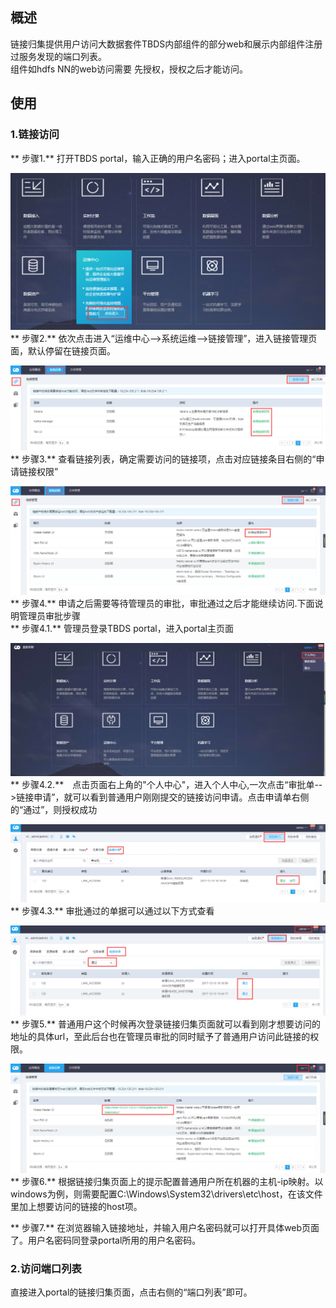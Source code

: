 ## 概述

链接归集提供用户访问大数据套件TBDS内部组件的部分web和展示内部组件注册过服务发现的端口列表。  
组件如hdfs NN的web访问需要 先授权，授权之后才能访问。

## 使用

### 1.链接访问

** 步骤1.** 打开TBDS portal，输入正确的用户名密码；进入portal主页面。

![](/平台运维/链接归集/portal_main.png)  
** 步骤2.** 依次点击进入“运维中心--&gt;系统运维--&gt;链接管理”，进入链接管理页面，默认停留在链接页面。

![](/平台运维/链接归集/links_main.png)  
** 步骤3.** 查看链接列表，确定需要访问的链接项，点击对应链接条目右侧的“申请链接权限”

![](/平台运维/链接归集/links_apply.png)  
** 步骤4.** 申请之后需要等待管理员的审批，审批通过之后才能继续访问.下面说明管理员审批步骤  
** 步骤4.1.** 管理员登录TBDS portal，进入portal主页面

![](/平台运维/链接归集/admin_user_center.png)  
** 步骤4.2.**　点击页面右上角的"个人中心"，进入个人中心,一次点击“审批单--&gt;链接申请”，就可以看到普通用户刚刚提交的链接访问申请。点击申请单右侧的“通过”，则授权成功

![](/平台运维/链接归集/admin_allow.png)  
** 步骤4.3.** 审批通过的单据可以通过以下方式查看

![](/平台运维/链接归集/admin_allow_check.png)  
** 步骤5.** 普通用户这个时候再次登录链接归集页面就可以看到刚才想要访问的地址的具体url，至此后台也在管理员审批的同时赋予了普通用户访问此链接的权限。

![](/平台运维/链接归集/user_see_links.png)  
** 步骤6.** 根据链接归集页面上的提示配置普通用户所在机器的主机-ip映射。以windows为例，则需要配置C:\Windows\System32\drivers\etc\host，在该文件里加上想要访问的链接的host项。

  
** 步骤7.** 在浏览器输入链接地址，并输入用户名密码就可以打开具体web页面了。用户名密码同登录portal所用的用户名密码。



### 2.访问端口列表

直接进入portal的链接归集页面，点击右侧的“端口列表”即可。

